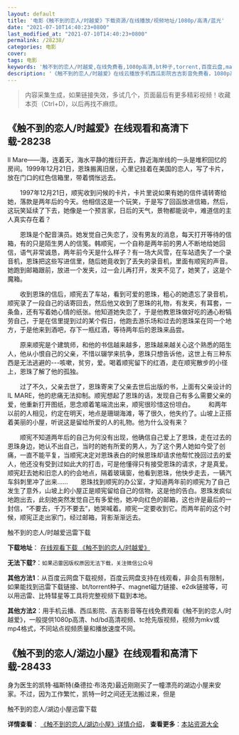 ```yaml
---
layout: default
title: '电影《触不到的恋人/时越爱》下载资源/在线播放/视频地址/1080p/高清/蓝光'
date: "2021-07-10T14:40:23+0800"
last_modified_at: "2021-07-10T14:40:23+0800"
permalink: /28238/
categories: 电影
cover:
tags: 电影
keywords: '触不到的恋人/时越爱,在线免费看,1080p高清,bt种子,torrent,百度云盘,magnet,磁力链,迅雷下载资源'
description: '《触不到的恋人/时越爱》在线云播放手机西瓜影院吉吉影音免费看，1080p高清bd/hd未删减完整版和tc抢先枪版，mkv/mp4格式，附带bt/torrent种子、magnet/磁力链、百度云盘、网盘资源迅雷下载链接'
---
```


>内容采集生成，如果链接失效，多试几个，页面最后有更多精彩视频！收藏本页（Ctrl+D)，以后再找不麻烦。


## 《触不到的恋人/时越爱》在线观看和高清下载-28238

Il Mare——海，连着天，海水平静的推衍开去，靠近海岸线的一头是堆积回忆的房间。1999年12月21日，恩珠搬离旧居，心里记挂着在美国的恋人，写了卡片，放在门口的红色信箱里，带着惆怅远去。</p>　　1997年12月21日，顺宪收到问候的卡片，卡片里说如果有她的信件请转寄给她，落款是两年后的今天。他相信这是一个玩笑，于是写了回函放进信箱，然后，这玩笑延续了下去，她像是一个预言家，日后的天气，景物都能说中，难道信的主人真实存在着？</p>　　恩珠是个配音演员。她发觉自己失恋了，没有男友的消息，每天打开等待的信箱，有的只是陌生男人的信笺。韩顺宪，一个自称是两年前的男人不断地给她回信，语气非常诚恳，两年前今天是什么样子？有一场大风雪，在车站遗失了一个录音机，恩珠把这些写进信里，随后她竟收到了丢失的录音机，里面有顺宪的声音。她跑到邮箱跟前，放进一个发夹，过一会儿再打开，发夹不见了，她笑了，这是个魔箱。</p>　　收到恩珠的信后，顺宪去了车站，看到可爱的恩珠，粗心的她遗忘了录音机，顺宪录了一段自己的话寄回去，然后他又收到了恩珠的礼物，有发夹，有耳套，一条鱼，还有写着她心情的纸张。他知道她失恋了，于是他教恩珠做好吃的通心粉犒劳自己，于是在信里提到过的某个假日，他跑去游乐场和过去的恩珠呆在同一个地方，于是他来到酒吧，存下一瓶红酒，等待两年后的恩珠来品尝。</p>　　原来顺宪是个建筑师，和他的书信越来越多，恩珠越来越关心这个熟悉的陌生人，他从小恨自己的父亲，不惜以辍学来抗争，恩珠只想告诉他，这世上有三种东西是无法逃避的---咳嗽，贫穷，爱。喝着顺宪留下的红酒，走在顺宪散步的小径上，恩珠了解了他的孤独。</p>　　过了不久，父亲去世了，恩珠寄来了父亲去世后出版的书，上面有父亲设计的IL MARE，他的悲痛无法抑制。顺宪想起了恩珠的话，发现自己有多么需要父亲的爱，他重新打开图纸，思念顺着笔端流出来，顺宪很珍惜这份坦白。 　　和两年以前的人相见，约定在明天，地点是珊瑚海滩，等了很久，他失约了。山坡上正搭着美丽的小屋，听说这是留给所爱的人的礼物。他为什么没有来？</p>　　顺宪不知道两年后的自己为何没有出现，他确信自己爱上了恩珠，走在过去的恩珠身边，她认不出自己，当时的她有所爱的男人，为了这个男人她如今受了创痛，一直不能平复，当顺宪决定对恩珠表白的时候恩珠却请求他帮忙挽回过去的爱人，他还没有受到过如此大的打击，可是他懂得只有接受恩珠的请求，才是真爱。顺宪赶去她和旧恋人的约会地点，隔着玻璃窗，他看到恩珠，他快步走去，一辆汽车斜刺里冲了出来……　　恩珠找到顺宪的办公室，才知道两年前的顺宪为了自己发生了意外，山坡上的小屋正是顺宪留给自己的信物，这是他的告白。恩珠发疯似地跑出去，此刻她突然发觉自己有多爱他，她冲向红色的邮箱，这也许是最后的一封信，&ldquo;不要去，千万不要去&rdquo;，她哭喊着。顺宪一定要收到它。而两年前的这个时候，顺宪正走出家门，经过邮箱，背影渐渐远去。</p>


触不到的恋人/时越爱迅雷下载

**下载地址**： [在线观看下载 《触不到的恋人/时越爱》](https://www.993dy.com//vod-detail-id-20279.html) 


**无法下载?**：`如果迅雷因版权原因无法下载，关注微信公众号 `

**其他方法1**：从百度云网盘下载视频，百度云网盘支持在线观看，非会员有限制，如果能找到迅雷下载链接、bt/torrent种子、magnet磁力链接、e2dk链接等，可以用迅雷、比特彗星等工具将完整视频下载到本地。

**其他方法2**：用手机云播、西瓜影院、吉吉影音等在线免费观看《触不到的恋人/时越爱》，一般提供1080p高清、hd/bd高清视频、tc抢先版视频，视频为mkv或mp4格式，不同站点视频质量和播放速度不同。


## 《触不到的恋人/湖边小屋》在线观看和高清下载-28433

身为医生的凯特&middot;福斯特(桑德拉&middot;布洛克)最近刚刚买了一幢漂亮的湖边小屋来安家。不过，因为工作繁忙，凯特一时之间还无法搬过来，但是


触不到的恋人/湖边小屋迅雷下载

**详情查看**： [《触不到的恋人/湖边小屋》详情介绍](/movie/28433/)， **查看更多**：[本站资源大全](/movie/t/all/)

